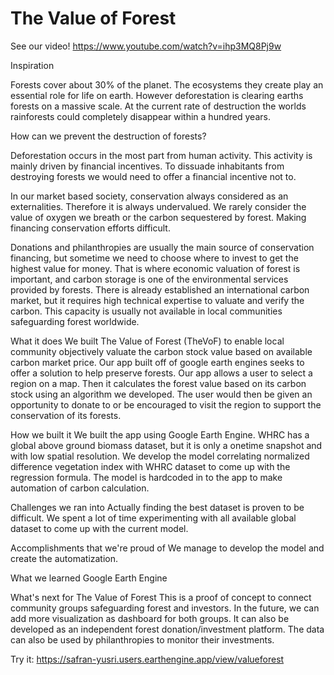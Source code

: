 # The Value of Forest
See our video!
https://www.youtube.com/watch?v=ihp3MQ8Pj9w

Inspiration

Forests cover about 30% of the planet. The ecosystems they create play an essential role for life on earth. However deforestation is clearing earths forests on a massive scale. At the current rate of destruction the worlds rainforests could completely disappear within a hundred years.

How can we prevent the destruction of forests?

Deforestation occurs in the most part from human activity. This activity is mainly driven by financial incentives. To dissuade inhabitants from destroying forests we would need to offer a financial incentive not to.

In our market based society, conservation always considered as an externalities. Therefore it is always undervalued. We rarely consider the value of oxygen we breath or the carbon sequestered by forest. Making financing conservation efforts difficult.

Donations and philanthropies are usually the main source of conservation financing, but sometime we need to choose where to invest to get the highest value for money. That is where economic valuation of forest is important, and carbon storage is one of the environmental services provided by forests. There is already established an international carbon market, but it requires high technical expertise to valuate and verify the carbon. This capacity is usually not available in local communities safeguarding forest worldwide.

What it does
We built The Value of Forest (TheVoF) to enable local community objectively valuate the carbon stock value based on available carbon market price. Our app built off of google earth engines seeks to offer a solution to help preserve forests. Our app allows a user to select a region on a map. Then it calculates the forest value based on its carbon stock using an algorithm we developed. The user would then be given an opportunity to donate to or be encouraged to visit the region to support the conservation of its forests.

How we built it
We built the app using Google Earth Engine. WHRC has a global above ground biomass dataset, but it is only a onetime snapshot and with low spatial resolution. We develop the model correlating normalized difference vegetation index with WHRC dataset to come up with the regression formula. The model is hardcoded in to the app to make automation of carbon calculation.

Challenges we ran into
Actually finding the best dataset is proven to be difficult. We spent a lot of time experimenting with all available global dataset to come up with the current model.

Accomplishments that we're proud of
We manage to develop the model and create the automatization.

What we learned
Google Earth Engine

What's next for The Value of Forest
This is a proof of concept to connect community groups safeguarding forest and investors. In the future, we can add more visualization as dashboard for both groups. It can also be developed as an independent forest donation/investment platform. The data can also be used by philanthropies to monitor their investments.

Try it: https://safran-yusri.users.earthengine.app/view/valueforest
